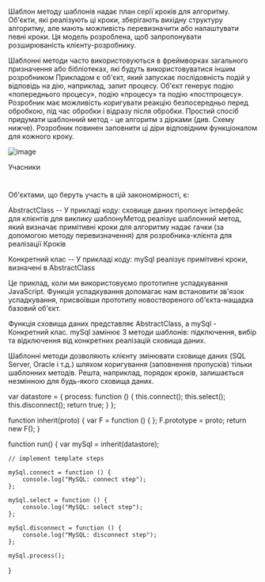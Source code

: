 Шаблон методу шаблонів надає план серії кроків для алгоритму. Об'єкти, які реалізують ці кроки, зберігають вихідну структуру алгоритму, але мають можливість перевизначити або налаштувати певні кроки. Ця модель розроблена, щоб запропонувати розширюваність клієнту-розробнику.

Шаблонні методи часто використовуються в фреймворках загального призначення або бібліотеках, які будуть використовуватися іншим розробником Прикладом є об'єкт, який запускає послідовність подій у відповідь на дію, наприклад, запит процесу. Об'єкт генерує подію «попереднього процесу», подію «процесу» та подію «постпроцесу». Розробник має можливість коригувати реакцію безпосередньо перед обробкою, під час обробки і відразу після обробки.
Простий спосіб придумати шаблонний метод - це алгоритм з дірками (див. Схему нижче). Розробник повинен заповнити ці діри відповідним функціоналом для кожного кроку.

![image](https://user-images.githubusercontent.com/46648541/227897767-d45f7fb7-31b2-4522-b8e5-93d151714921.png)

Учасники
#
Об'єктами, що беруть участь в цій закономірності, є:

AbstractClass -- У прикладі коду: сховище даних
пропонує інтерфейс для клієнтів для виклику шаблонуМетод
реалізує шаблонний метод, який визначає примітивні кроки для алгоритму
надає гачки (за допомогою методу перевизначення) для розробника-клієнта для реалізації Кроків

Конкретний клас -- У прикладі коду: mySql
реалізує примітивні кроки, визначені в AbstractClass

Це приклад, коли ми використовуємо прототипне успадкування JavaScript. Функція успадкування допомагає нам встановити зв'язок успадкування, присвоївши прототипу новоствореного об'єкта-нащадка базовий об'єкт.

Функція сховища даних представляє AbstractClass, а mySql - Конкретний клас. mySql замінює 3 методи шаблонів: підключення, вибір та відключення від конкретних реалізацій сховища даних.

Шаблонні методи дозволяють клієнту змінювати сховище даних (SQL Server, Oracle і т.д.) шляхом коригування (заповнення пропусків) тільки шаблонних методів. Решта, наприклад, порядок кроків, залишається незмінною для будь-якого сховища даних.

var datastore = {
    process: function () {
        this.connect();
        this.select();
        this.disconnect();
        return true;
    }
};

function inherit(proto) {
    var F = function () { };
    F.prototype = proto;
    return new F();
}

function run() {
    var mySql = inherit(datastore);

    // implement template steps

    mySql.connect = function () {
        console.log("MySQL: connect step");
    };

    mySql.select = function () {
        console.log("MySQL: select step");
    };

    mySql.disconnect = function () {
        console.log("MySQL: disconnect step");
    };

    mySql.process();
}

